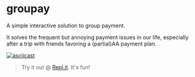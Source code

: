 # groupay

A simple interactive solution to group payment.

It solves the frequent but annoying payment issues in our life, especially after a trip with friends favoring a (partial)AA payment plan.

[![asciicast](https://asciinema.org/a/427746.svg)](https://asciinema.org/a/427746?t=7)

> Try it out @ [Repl.it](https://replit.com/@zfengg/groupayjl#main.jl). It's fun!
